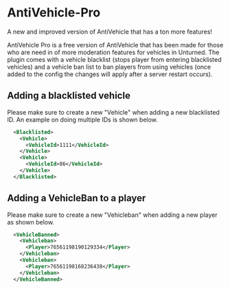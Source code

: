 # AntiVehicle-Pro
A new and improved version of AntiVehicle that has a ton more features!

AntiVehicle Pro is a free version of AntiVehicle that has been made for those who are need in of more moderation features for vehicles in Unturned. The plugin comes with a vehicle blacklist (stops player from entering blacklisted vehicles) and a vehicle ban list to ban players from using vehicles (once added to the config the changes will apply after a server restart occurs).

## Adding a blacklisted vehicle

Please make sure to create a new "Vehicle" when adding a new blacklisted ID. An example on doing multiple IDs is shown below.
```xml
  <Blacklisted>
    <Vehicle>
      <VehicleId>1111</VehicleId>
    </Vehicle>
    <Vehicle>
      <VehicleId>86</VehicleId>
    </Vehicle>
  </Blacklisted>
```

## Adding a VehicleBan to a player

Please make sure to create a new "Vehicleban" when adding a new player as shown below.
```xml
  <VehicleBanned>
    <Vehicleban>
      <Player>76561198190129334</Player>
    </Vehicleban>
    <Vehicleban>
      <Player>76561198168236438</Player>
    </Vehicleban>
  </VehicleBanned>
```